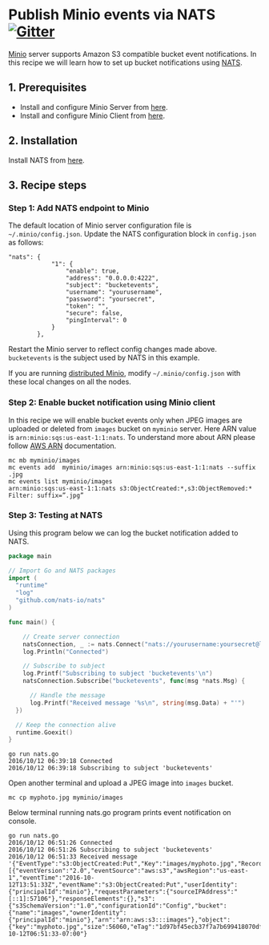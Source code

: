 # Publish Minio events via NATS [![Gitter](https://badges.gitter.im/Join%20Chat.svg)](https://gitter.im/minio/minio?utm_source=badge&utm_medium=badge&utm_campaign=pr-badge&utm_content=badge)

[Minio](https://www.minio.io) server supports Amazon S3 compatible bucket event notifications. In this recipe we will learn how to set up bucket notifications using [NATS](http://nats.io/). 

## 1. Prerequisites

* Install and configure Minio Server from [here](http://docs.minio.io/docs/minio).
* Install and configure Minio Client from [here](https://docs.minio.io/docs/minio-client-quickstart-guide).


## 2. Installation

Install NATS  from [here](http://nats.io/).

## 3. Recipe steps

### Step 1: Add NATS endpoint to Minio

The default location of Minio server configuration file is ``~/.minio/config.json``. Update the NATS configuration block in ``config.json`` as follows:

```
"nats": {
            "1": {
                "enable": true,
                "address": "0.0.0.0:4222",
                "subject": "bucketevents",
                "username": "yourusername",
                "password": "yoursecret",
                "token": "",
                "secure": false,
                "pingInterval": 0
            }
        },
```
Restart the Minio server to reflect config changes made above. ``bucketevents`` is the subject used by NATS in this example.

If you are running [distributed Minio](https://docs.minio.io/docs/distributed-minio-quickstart-guide), modify ``~/.minio/config.json`` with these local changes on all the nodes.

### Step 2: Enable bucket notification using Minio client

In this recipe we will enable bucket events only when JPEG images are uploaded or deleted from ``images`` bucket on ``myminio`` server. Here ARN value is ``arn:minio:sqs:us-east-1:1:nats``. To understand more about ARN please follow [AWS ARN](http://docs.aws.amazon.com/general/latest/gr/aws-arns-and-namespaces.html) documentation.

```
mc mb myminio/images
mc events add  myminio/images arn:minio:sqs:us-east-1:1:nats --suffix .jpg
mc events list myminio/images
arn:minio:sqs:us-east-1:1:nats s3:ObjectCreated:*,s3:ObjectRemoved:* Filter: suffix=”.jpg”
```

### Step 3: Testing at NATS

Using this program below we can log the bucket notification added to NATS.

```go
package main

// Import Go and NATS packages
import (
  "runtime"
  "log"
  "github.com/nats-io/nats"
)

func main() {

    // Create server connection
    natsConnection, _ := nats.Connect("nats://yourusername:yoursecret@localhost:4222")
    log.Println("Connected")

    // Subscribe to subject
    log.Printf("Subscribing to subject 'bucketevents'\n")
    natsConnection.Subscribe("bucketevents", func(msg *nats.Msg) {

      // Handle the message
      log.Printf("Received message '%s\n", string(msg.Data) + "'")
  })

  // Keep the connection alive
  runtime.Goexit()
}
```

```
go run nats.go
2016/10/12 06:39:18 Connected
2016/10/12 06:39:18 Subscribing to subject 'bucketevents'
```

Open another terminal and upload a JPEG image into ``images`` bucket.

```
mc cp myphoto.jpg myminio/images
```

Below terminal running nats.go program prints event notification on console.

```
go run nats.go 
2016/10/12 06:51:26 Connected
2016/10/12 06:51:26 Subscribing to subject 'bucketevents'
2016/10/12 06:51:33 Received message '{"EventType":"s3:ObjectCreated:Put","Key":"images/myphoto.jpg","Records":[{"eventVersion":"2.0","eventSource":"aws:s3","awsRegion":"us-east-1","eventTime":"2016-10-12T13:51:33Z","eventName":"s3:ObjectCreated:Put","userIdentity":{"principalId":"minio"},"requestParameters":{"sourceIPAddress":"[::1]:57106"},"responseElements":{},"s3":{"s3SchemaVersion":"1.0","configurationId":"Config","bucket":{"name":"images","ownerIdentity":{"principalId":"minio"},"arn":"arn:aws:s3:::images"},"object":{"key":"myphoto.jpg","size":56060,"eTag":"1d97bf45ecb37f7a7b699418070df08f","sequencer":"147CCD1AE054BFD0"}}}],"level":"info","msg":"","time":"2016-10-12T06:51:33-07:00"}
```
